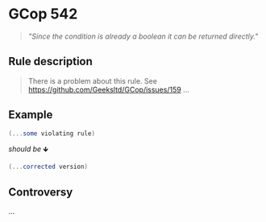 ﻿# GCop 542

> *"Since the condition is already a boolean it can be returned directly."*

## Rule description
>There is a problem about this rule. See https://github.com/Geeksltd/GCop/issues/159
...

## Example

```csharp
(...some violating rule)
```

*should be* 🡻

```csharp
(...corrected version)
```

## Controversy

...
